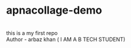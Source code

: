 # apnacollage-demo
<br>
this is a my first repo 
<br>
Author - arbaz khan  ( I AM A B TECH STUDENT)
